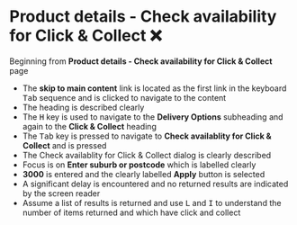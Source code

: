 # Product details - Check availability for Click & Collect :x:
Beginning from **Product details - Check availability for Click & Collect** page
- The **skip to main content** link is located as the first link in the keyboard <kbd>Tab</kbd> sequence and is clicked to navigate to the content
- The heading is described clearly
- The <kbd>H</kbd> key is used to navigate to the **Delivery Options** subheading and again to the **Click & Collect** heading
- The <kbd>Tab</kbd> key is pressed to navigate to **Check availablity for Click & Collect** and is pressed
- The Check availablity for Click & Collect dialog is clearly described
- Focus is on **Enter suburb or postcode** which is labelled clearly
- **3000** is entered and the clearly labelled **Apply** button is selected
- A significant delay is encountered and no returned results are indicated by the screen reader
- Assume a list of results is returned and use <kbd>L</kbd> and <kbd>I</kbd> to understand the number of items returned and which have click and collect

